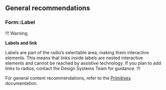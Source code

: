 ## General recommendations

### Form::Label

!!! Warning

**Labels and link**

Labels are part of the radio’s selectable area, making them interactive elements. This means that links inside labels are nested interactive elements and cannot be reached by assistive technology. If you plan to add links to radios, contact the Design Systems Team for guidance.
!!!

For general content recommendations, refer to the [Primitives](/components/form/primitives?tab=content) documentation.
